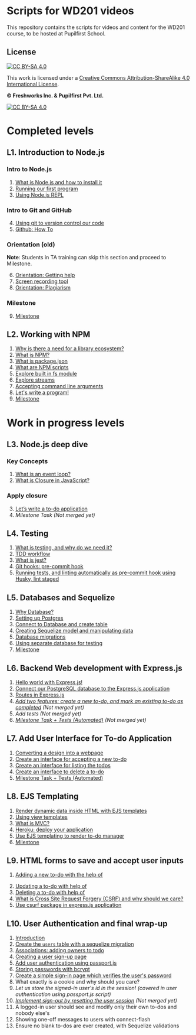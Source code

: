# Scripts for WD201 videos

This repository contains the scripts for videos and content for the WD201 course, to be hosted at Pupilfirst School.


## License

[![CC BY-SA 4.0][cc-by-sa-shield]][cc-by-sa]

This work is licensed under a
[Creative Commons Attribution-ShareAlike 4.0 International License][cc-by-sa].

**&copy; Freshworks Inc. & Pupilfirst Pvt. Ltd.**

[![CC BY-SA 4.0][cc-by-sa-image]][cc-by-sa]

[cc-by-sa]: http://creativecommons.org/licenses/by-sa/4.0/
[cc-by-sa-image]: https://licensebuttons.net/l/by-sa/4.0/88x31.png
[cc-by-sa-shield]: https://img.shields.io/badge/License-CC%20BY--SA%204.0-lightgrey.svg

# Completed levels
## L1. Introduction to Node.js

### Intro to Node.js
1. [What is Node.js and how to install it](./introduction-to-nodejs/what-is-node-js-with-installation/README.md)
2. [Running our first program](./introduction-to-nodejs/running-first-program/README.md)
3. [Using Node.js REPL](./introduction-to-nodejs/nodejs-repl/README.md)

### Intro to Git and GitHub
4. [Using git to version control our code](./introduction-to-nodejs/intro-to-git/README.md)
5. [Github: How To](./introduction-to-nodejs/github-how-to/README.md)

### Orientation (old)

**Note**: Students in TA training can skip this section and proceed to Milestone.

6. [Orientation: Getting help](./get-started-with-git-and-github/getting-help)
7. [Screen recording tool](./get-started-with-git-and-github/getting-help/screen-recording.md)
8. [Orientation: Plagiarism](./get-started-with-git-and-github/plagiarism)

### Milestone
9. [Milestone](./introduction-to-nodejs/milestone/README.md)

## L2. Working with NPM
1. [Why is there a need for a library ecosystem?](./working-with-npm/package-management-and-library-ecosystem/README.md)
2. [What is NPM?](./working-with-npm/about-npm-and-uses/README.md)
3. [What is package.json](./working-with-npm/package-json-in-npm/README.md)
4. [What are NPM scripts](./working-with-npm/npm-scripts/README.md)
5. [Explore built in fs module](./working-with-npm/nodejs-fs-module/README.md)
6. [Explore streams](./working-with-npm/nodejs-stream-module/README.md)
7. [Accepting command line arguments](./working-with-npm/accepting-cli-commands/README.md)
8. [Let's write a program!](./working-with-npm/write-first-node-program/README.md)
9. [Milestone](./working-with-npm/milestone/README.md)


# Work in progress levels

## L3. Node.js deep dive

### Key Concepts
1. [What is an event loop?](./nodejs-deep-dive/what-is-event-loop/README.md)
2. [What is Closure in JavaScript?](./nodejs-deep-dive/closures-in-js/README.md)

### Apply closure
3. [Let’s write a  to-do application](./nodejs-deep-dive/todo-using-closure/README.md)
4. *Milestone Task (Not merged yet)*

## L4. Testing
1. [What is testing, and why do we need it?](./testing/why-need-testing/README.md)
2. [TDD workflow](./testing/tdd/README.md)
3. [What is jest?](./testing/jest/README.md)
4. [Git hooks: pre-commit hook](./testing/git-hooks/README.md)
5. [Running tests, and linting automatically as pre-commit hook using Husky, lint staged](./testing/husky-precommit-hook/README.md)

## L5. Databases and Sequelize

1. [Why Database?](./databases/why-database/README.md)
2. [Setting up Postgres](./databases/setting-up-postgres/README.md)
3. [Connect to Database and create table](./databases/connect-to-db/README.md)
4. [Creating Sequelize model and manipulating data](./databases/creating-sequelize-models/README.md)
5. [Database migrations](./databases/migrations/README.md)
6. [Using separate database for testing](./databases/separate-db/README.md)
7. [Milestone](./databases/milestone/README.md)


## L6. Backend Web development with Express.js
1. [Hello world with Express.js!](backend-dev-with-express/introduction-to-express/README.md)
2. [Connect our PostgreSQL database to the Express.js application](backend-dev-with-express/connect-express-with-postgres/README.md)
3. [Routes in Express.js](backend-dev-with-express/routes-in-express/README.md)
4. *[Add two features: create a new to-do, and mark an existing to-do as completed](https://github.com/pupilfirst/wd201-scripts/pull/126/files) (Not merged yet)*
5. *Add tests (Not merged yet)*
6. *[Milestone Task + Tests (Automated)](https://github.com/pupilfirst/wd201-scripts/pull/121/files) (Not merged yet)*

## L7. Add User Interface for To-do Application
1. [Converting a design into a webpage](./todo-user-interface/converting-design-into-webpage/README.md)
2. [Create an interface for accepting a new to-do](./todo-user-interface/interface-for-new-to-do/README.md)
3. [Create an interface for listing the todos](./todo-user-interface/interface-for-listing-to-dos/README.md)
4. [Create an interface to delete a to-do](./todo-user-interface/interface-to-delete-to-do/README.md)
5. [Milestone Task + Tests (Automated)](./todo-user-interface/todo-interface-milestone/README.md)

## L8. EJS Templating
1. [Render dynamic data inside HTML with EJS templates](./ejs-templating/dynamic-html-with-ejs/README.md)
2. [Using view templates](./ejs-templating/view-templates/README.md)
3. [What is MVC?](./ejs-templating/mvc/README.md)
4. [Heroku: deploy your application](./ejs-templating/deploy-application-to-heroku/README.md)
5. [Use EJS templating to render to-do manager](./ejs-templating/ejs-templating-for-todo-manager/README.md)
6. [Milestone](./ejs-templating/milestone/README.md)

## L9.  HTML forms to save and accept user inputs

1. [Adding a new to-do with the help of <form>](./html-forms/add-new-todo/README.md)
2. [Updating a to-do with help of <form>](./html-forms/updating-todo/README.md)
3. [Deleting a to-do with help of <form>](./html-forms/delete-todo/README.md)
4. [What is Cross Site Request Forgery (CSRF) and why should we care?](./html-forms/why-csrf/README.md)
5. [Use csurf package in express.js application](./html-forms/use-csurf/README.md)

## L10. User Authentication and final wrap-up
1. [Introduction]('./user-authentication/introduction/README.md)
2. [Create the `users` table with a sequelize migration]('./../user-authentication/create-users-table-with-sequelize-migration/README.md)
3. [Associations: adding owners to todo]('./user-authentication/../../user-authentication/associations-adding-owners-to-todo/README.md)
4. [Creating a user sign-up page](./user-authentication/create-user-signup-page/README.md)
5. [Add user authentication using passport.js]('./../user-authentication/authentication-using-passport/README.md)
6. [Storing passwords with bcrypt](./user-authentication/storing-password-using-bcrypt/README.md)
7. [Create a simple sign-in page which verifies the user's password]('./../user-authentication/signin-with-password-verification/README.md)
8. What exactly is a cookie and why should you care? 
9. *Let us store the signed-in user's id in the session! (covered in user authentication using passport.js script)*
10. *[Implement sign-out by resetting the user session](https://github.com/pupilfirst/wd201-scripts/pull/134/files) (Not merged yet)*
11. A logged-in user should see and modify only their own to-dos and nobody else's
12. Showing one-off messages to users with connect-flash
13. Ensure no blank to-dos are ever created, with Sequelize validations
